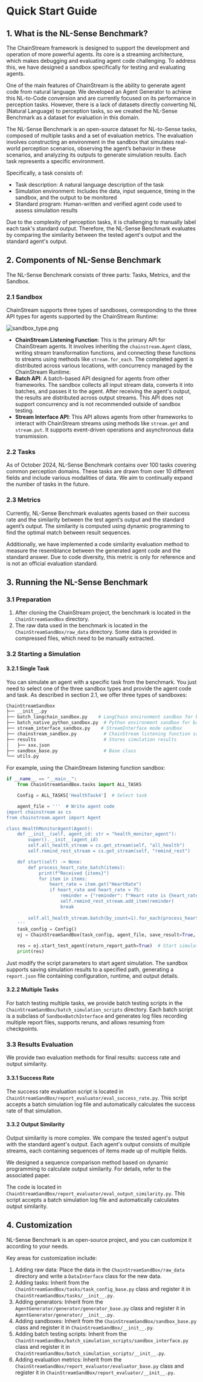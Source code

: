 # Quick Start Guide

## 1. What is the NL-Sense Benchmark?

The ChainStream framework is designed to support the development and operation of more powerful agents. Its core is a streaming architecture, which makes debugging and evaluating agent code challenging. To address this, we have designed a sandbox specifically for testing and evaluating agents.

One of the main features of ChainStream is the ability to generate agent code from natural language. We developed an Agent Generator to achieve this NL-to-Code conversion and are currently focused on its performance in perception tasks. However, there is a lack of datasets directly converting NL (Natural Language) to perception tasks, so we created the NL-Sense Benchmark as a dataset for evaluation in this domain.

The NL-Sense Benchmark is an open-source dataset for NL-to-Sense tasks, composed of multiple tasks and a set of evaluation metrics. The evaluation involves constructing an environment in the sandbox that simulates real-world perception scenarios, observing the agent’s behavior in these scenarios, and analyzing its outputs to generate simulation results. Each task represents a specific environment.

Specifically, a task consists of:
- Task description: A natural language description of the task
- Simulation environment: Includes the data, input sequence, timing in the sandbox, and the output to be monitored
- Standard program: Human-written and verified agent code used to assess simulation results

Due to the complexity of perception tasks, it is challenging to manually label each task's standard output. Therefore, the NL-Sense Benchmark evaluates by comparing the similarity between the tested agent's output and the standard agent's output.

## 2. Components of NL-Sense Benchmark

The NL-Sense Benchmark consists of three parts: Tasks, Metrics, and the Sandbox.

### 2.1 Sandbox

ChainStream supports three types of sandboxes, corresponding to the three API types for agents supported by the ChainStream Runtime:

![sandbox_type.png](../img/sandbox_type.png)

- **ChainStream Listening Function**: This is the primary API for ChainStream agents. It involves inheriting the `chainstream.Agent` class, writing stream transformation functions, and connecting these functions to streams using methods like `stream.for_each`. The completed agent is distributed across various locations, with concurrency managed by the ChainStream Runtime.
- **Batch API**: A batch-based API designed for agents from other frameworks. The sandbox collects all input stream data, converts it into batches, and passes it to the agent. After receiving the agent's output, the results are distributed across output streams. This API does not support concurrency and is not recommended outside of sandbox testing.
- **Stream Interface API**: This API allows agents from other frameworks to interact with ChainStream streams using methods like `stream.get` and `stream.put`. It supports event-driven operations and asynchronous data transmission.

### 2.2 Tasks

As of October 2024, NL-Sense Benchmark contains over 100 tasks covering common perception domains. These tasks are drawn from over 10 different fields and include various modalities of data. We aim to continually expand the number of tasks in the future.

### 2.3 Metrics

Currently, NL-Sense Benchmark evaluates agents based on their success rate and the similarity between the test agent’s output and the standard agent’s output. The similarity is computed using dynamic programming to find the optimal match between result sequences.

Additionally, we have implemented a code similarity evaluation method to measure the resemblance between the generated agent code and the standard answer. Due to code diversity, this metric is only for reference and is not an official evaluation standard.

## 3. Running the NL-Sense Benchmark

### 3.1 Preparation

1. After cloning the ChainStream project, the benchmark is located in the `ChainStreamSandBox` directory.
2. The raw data used in the benchmark is located in the `ChainStreamSandBox/raw_data` directory. Some data is provided in compressed files, which need to be manually extracted.

### 3.2 Starting a Simulation

#### 3.2.1 Single Task

You can simulate an agent with a specific task from the benchmark. You just need to select one of the three sandbox types and provide the agent code and task. As described in section 2.1, we offer three types of sandboxes:

```bash
ChainStreamSandbox
├── __init__.py
├── batch_langchain_sandbox.py    # LangChain environment sandbox for batch mode
├── batch_native_python_sandbox.py  # Python environment sandbox for batch mode
├── stream_interface_sandbox.py    # StreamInterface mode sandbox
├── chainstream_sandbox.py          # ChainStream listening function sandbox
├── results                         # Stores simulation results
│   ├── xxx.json
├── sandbox_base.py                 # Base class
└── utils.py    
```

For example, using the ChainStream listening function sandbox:

```python
if __name__ == "__main__":
    from ChainStreamSandBox.tasks import ALL_TASKS

    Config = ALL_TASKS['HealthTask4']  # Select task

    agent_file = '''  # Write agent code
import chainstream as cs
from chainstream.agent import Agent

class HealthMonitorAgent(Agent):
    def __init__(self, agent_id: str = "health_monitor_agent"):
        super().__init__(agent_id)
        self.all_health_stream = cs.get_stream(self, "all_health")
        self.remind_rest_stream = cs.get_stream(self, "remind_rest")

    def start(self) -> None:
        def process_heart_rate_batch(items):
            print(f"Received {items}")
            for item in items:
                heart_rate = item.get("HeartRate")
                if heart_rate and heart_rate > 75:
                    reminder = {"reminder": f"Heart rate is {heart_rate}! Remember to rest!"}
                    self.remind_rest_stream.add_item(reminder)
                    break  
    
        self.all_health_stream.batch(by_count=1).for_each(process_heart_rate_batch)
    '''
    task_config = Config()
    oj = ChainStreamSandBox(task_config, agent_file, save_result=True, only_init_agent=False)  # Initialize sandbox

    res = oj.start_test_agent(return_report_path=True)  # Start simulation
    print(res)
```

Just modify the script parameters to start agent simulation. The sandbox supports saving simulation results to a specified path, generating a `report.json` file containing configuration, runtime, and output details.

#### 3.2.2 Multiple Tasks

For batch testing multiple tasks, we provide batch testing scripts in the `ChainStreamSandBox/batch_simulation_scripts` directory. Each batch script is a subclass of `SandboxBatchInterface` and generates log files recording multiple report files, supports reruns, and allows resuming from checkpoints.

### 3.3 Results Evaluation

We provide two evaluation methods for final results: success rate and output similarity.

#### 3.3.1 Success Rate

The success rate evaluation script is located in `ChainStreamSandBox/report_evaluator/eval_success_rate.py`. This script accepts a batch simulation log file and automatically calculates the success rate of that simulation.

#### 3.3.2 Output Similarity

Output similarity is more complex. We compare the tested agent's output with the standard agent's output. Each agent's output consists of multiple streams, each containing sequences of items made up of multiple fields.

We designed a sequence comparison method based on dynamic programming to calculate output similarity. For details, refer to the associated paper.

The code is located in `ChainStreamSandBox/report_evaluator/eval_output_similarity.py`. This script accepts a batch simulation log file and automatically calculates output similarity.

## 4. Customization

NL-Sense Benchmark is an open-source project, and you can customize it according to your needs.

Key areas for customization include:
1. Adding raw data: Place the data in the `ChainStreamSandBox/raw_data` directory and write a `DataInterface` class for the new data.
2. Adding tasks: Inherit from the `ChainStreamSandBox/tasks/task_config_base.py` class and register it in `ChainStreamSandBox/tasks/__init__.py`.
3. Adding generators: Inherit from the `AgentGenerator/generator/generator_base.py` class and register it in `AgentGenerator/generator/__init__.py`.
4. Adding sandboxes: Inherit from the `ChainStreamSandBox/sandbox_base.py` class and register it in `ChainStreamSandBox/__init__.py`.
5. Adding batch testing scripts: Inherit from the `ChainStreamSandBox/batch_simulation_scripts/sandbox_interface.py` class and register it in `ChainStreamSandBox/batch_simulation_scripts/__init__.py`.
6. Adding evaluation metrics: Inherit from the `ChainStreamSandBox/report_evaluator/evaluator_base.py` class and register it in `ChainStreamSandBox/report_evaluator/__init__.py`.